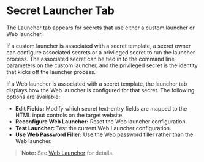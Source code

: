 [title]: # (Secret Launcher Tab)
[tags]: # (Launcher)
[priority]: # (1000)

# Secret Launcher Tab

The Launcher tab appears for secrets that use either a custom launcher or Web launcher.

If a custom launcher is associated with a secret template, a secret owner can configure associated secrets or a privileged secret to run the launcher process. The associated secret can be tied in to the command line parameters on the custom launcher, and the privileged secret is the identity that kicks off the launcher process.

If a Web launcher is associated with a secret template, the launcher tab displays how the Web launcher is configured for that secret. The following options are available:

- **Edit Fields:** Modify which secret text-entry fields are mapped to the HTML input controls on the target website.
- **Reconfigure Web Launcher:** Reset the Web launcher configuration.
- **Test Launcher:** Test the current Web Launcher configuration.
- **Use Web Password Filler:** Use the Web password filler rather than the Web launcher.

> **Note:** See [Web Launcher](../../../secret-launchers/web-launchers/index.md) for details.
